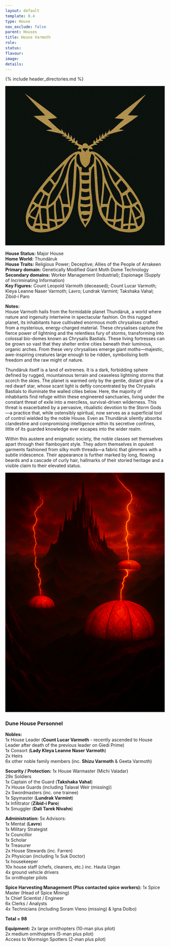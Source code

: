 ```yaml
---
layout: default
template: 0.4
type: House
nav_exclude: false
parent: Houses
title: House Varmoth
role: 
status: 
flavour: 
image: 
details:
---
```


{% include header_directories.md %}  
  
![](../../imgs/House%20Varmoth%20Symbol.png)  
  
**House Status:** Major House  
**Home World:** Thundäruk  
**House Traits:** Religious Power; Deceptive; Allies of the People of Arrakeen  
**Primary domain:** Genetically Modified Giant Moth Dome Technology  
**Secondary domains:** Worker Management (Industrial); Espionage (Supply of Incriminating Information)  
**Key Figures:** Count Leopold Varmoth (deceased); Count Lucar Varmoth; Kleya Leanne Naser Varmoth; Lavro; Lundrak Varmint; Takshaka Vahal; Zibid-i Paro  

**Notes:**  
House Varmoth hails from the formidable planet Thundäruk, a world where nature and ingenuity intertwine in spectacular fashion. On this rugged planet, its inhabitants have cultivated enormous moth chrysalises crafted from a mysterious, energy-charged material. These chrysalises capture the fierce power of lightning and the relentless fury of storms, transforming into colossal bio-domes known as Chrysalis Bastials. These living fortresses can be grown so vast that they shelter entire cities beneath their luminous, organic arches. From these very chrysalises emerge giant moths—majestic, awe-inspiring creatures large enough to be ridden, symbolising both freedom and the raw might of nature.  

Thundäruk itself is a land of extremes. It is a dark, forbidding sphere defined by rugged, mountainous terrain and ceaseless lightning storms that scorch the skies. The planet is warmed only by the gentle, distant glow of a red dwarf star, whose scant light is deftly concentrated by the Chrysalis Bastials to illuminate the walled cities below. Here, the majority of inhabitants find refuge within these engineered sanctuaries, living under the constant threat of exile into a merciless, survival-driven wilderness. This threat is exacerbated by a pervasive, ritualistic devotion to the Storm Gods—a practice that, while ostensibly spiritual, now serves as a superficial tool of control wielded by the noble House. Even as Thundäruk silently absorbs clandestine and compromising intelligence within its secretive confines, little of its guarded knowledge ever escapes into the wider realm.  

Within this austere and enigmatic society, the noble classes set themselves apart through their flamboyant style. They adorn themselves in opulent garments fashioned from silky moth threads—a fabric that glimmers with a subtle iridescence. Their appearance is further marked by long, flowing beards and a cascade of curly hair, hallmarks of their storied heritage and a visible claim to their elevated status.  
  
![](../../imgs/Vandaruk.png)  

### Dune House Personnel 

**Nobles:**  
1x House Leader (**Count Lucar Varmoth** - recently ascended to House Leader after death of the previous leader on Giedi Prime)  
1x Consort (**Lady Kleya Leanne Naser Varmoth**)  
2x Heirs  
6x other noble family members (inc. **Shizu Varmoth** & Geeta Varmoth)  

**Security / Protection:**
1x House Warmaster (Michi Valadar)  
29x Soldiers  
1x Captain of the Guard (**Takshaka Vahal**)  
7x House Guards (including Talaval Weir (missing))  
2x Swordmasters (inc. one trainee)  
1x Spymaster (**Lundrak Varmint**)  
1x Infiltrator (**Zibid-i Paro**)  
1x Smuggler (**Dali Tarek Nivahn**)  


**Administration:**
5x Advisors:  
1x Mentat (**Lavro**)  
1x Military Strategist  
1x Councillor  
1x Scholar  
1x Treasurer  
2x House Stewards (inc. Farren)  
2x Physician (including 1x Suk Doctor)  
1x housekeeper  
10x house staff (chefs, cleaners, etc.) inc. Hauta Urgan  
4x ground vehicle drivers  
5x ornithopter pilots  


**Spice Harvesting Management (Plus contacted spice workers):**
1x Spice Master (Head of Spice Mining)  
1x Chief Scientist / Engineer  
6x Clerks / Analysts  
4x Technicians (including Soram Vieno (missing) & Igna Dolbo)  


**Total = 98**


**Equipment:**
2x large ornithopters (10-man plus pilot)  
2x medium ornithopters (5-man plus pilot)  
Access to Wormsign Spotters (2-man plus pilot)  

